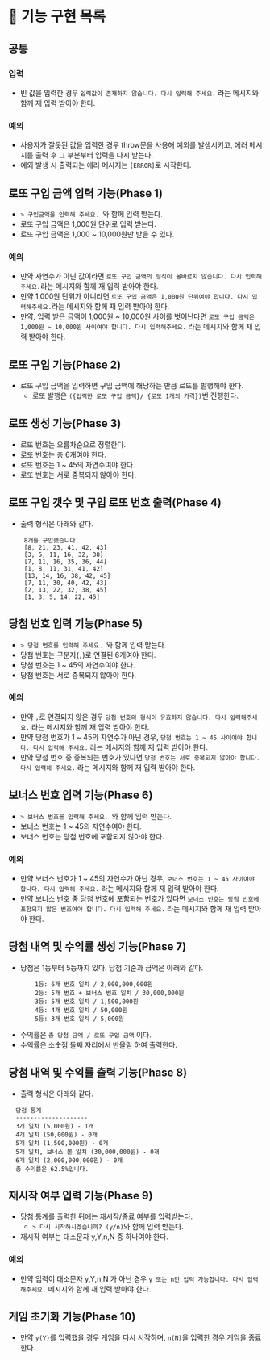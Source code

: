 # 🎯 기능 구현 목록

## 공통
### 입력
- 빈 값을 입력한 경우 `입력값이 존재하지 않습니다. 다시 입력해 주세요.`
라는 메시지와 함께 재 입력 받아야 한다.
### 예외
- 사용자가 잘못된 값을 입력한 경우 throw문을 사용해 예외를 발생시키고, 에러 메시지를 출력 후 그 부분부터 입력을 다시 받는다.
- 예외 발생 시 출력되는 에러 메시지는 `[ERROR]`로 시작한다.

## 로또 구입 금액 입력 기능(Phase 1)
- `> 구입금액을 입력해 주세요. `와 함께 입력 받는다.
- 로또 구입 금액은 1,000원 단위로 입력 받는다.
- 로또 구입 금액은 1,000 ~ 10,000원만 받을 수 있다.

### 예외
- 만약 자연수가 아닌 값이라면 `로또 구입 금액의 형식이 올바르지 않습니다. 다시 입력해주세요.`라는 메시지와 함께 재 입력 받아야 한다.
- 만약 1,000원 단위가 아니라면 `로또 구입 금액은 1,000원 단위여야 합니다. 다시 입력해주세요.`라는 메시지와 함께 재 입력 받아야 한다.
- 만약, 입력 받은 금액이 1,000원 ~ 10,000원 사이를 벗어난다면 `로또 구입 금액은 1,000원 ~ 10,000원 사이여야 합니다. 다시 입력해주세요.` 라는 메시지와 함께 재 입력 받아야 한다.

## 로또 구입 기능(Phase 2)

- 로또 구입 금액을 입력하면 구입 금액에 해당하는 만큼 로또를 발행해야 한다.
  - 로또 발행은 `({입력한 로또 구입 금액}/ {로또 1개의 가격})`번 진행한다.

## 로또 생성 기능(Phase 3)

- 로또 번호는 오름차순으로 정렬한다.
- 로또 번호는 총 6개여야 한다.
- 로또 번호는 1 ~ 45의 자연수여야 한다.
- 로또 번호는 서로 중복되지 않아야 한다.


## 로또 구입 갯수 및 구입 로또 번호 출력(Phase 4)
- 출력 형식은 아래와 같다.
   ```plain text
    8개를 구입했습니다.
    [8, 21, 23, 41, 42, 43] 
    [3, 5, 11, 16, 32, 38] 
    [7, 11, 16, 35, 36, 44] 
    [1, 8, 11, 31, 41, 42] 
    [13, 14, 16, 38, 42, 45] 
    [7, 11, 30, 40, 42, 43] 
    [2, 13, 22, 32, 38, 45] 
    [1, 3, 5, 14, 22, 45]
    ```


## 당첨 번호 입력 기능(Phase 5)
- `> 당첨 번호를 입력해 주세요. `와 함께 입력 받는다.
- 당첨 번호는 구분자(`,`)로 연결된 6개여야 한다.
- 당첨 번호는 1 ~ 45의 자연수여야 한다.
- 당첨 번호는 서로 중복되지 않아야 한다.

### 예외
- 만약 `,`로 연결되지 않은 경우 `당첨 번호의 형식이 유효하지 않습니다. 다시 입력해주세요.` 라는 메시지와 함께 재 입력 받아야 한다.
- 만약 당첨 번호가 1 ~ 45의 자연수가 아닌 경우, `당첨 번호는 1 ~ 45 사이여야 합니다. 다시 입력해 주세요.` 라는 메시지와 함께 재 입력 받아야 한다.
- 만약 당첨 번호 중 중복되는 번호가 있다면 `당첨 번호는 서로 중복되지 않아야 합니다. 다시 입력해 주세요.` 라는 메시지와 함께 재 입력 받아야 한다.

## 보너스 번호 입력 기능(Phase 6)
- `> 보너스 번호를 입력해 주세요. `와 함께 입력 받는다.
- 보너스 번호는 1 ~ 45의 자연수여야 한다.
- 보너스 번호는 당첨 번호에 포함되지 않아야 한다.

### 예외
- 만약 보너스 번호가 1 ~ 45의 자연수가 아닌 경우, `보너스 번호는 1 ~ 45 사이여야 합니다. 다시 입력해 주세요.` 라는 메시지와 함께 재 입력 받아야 한다.
- 만약 보너스 번호 중 당첨 번호에 포함되는 번호가 있다면 `보너스 번호는 당첨 번호에 포함되지 않은 번호여야 합니다. 다시 입력해 주세요.` 라는 메시지와 함께 재 입력 받아야 한다.

## 당첨 내역 및 수익률 생성 기능(Phase 7)
- 당첨은 1등부터 5등까지 있다. 당첨 기준과 금액은 아래와 같다.
    ```plain text
        1등: 6개 번호 일치 / 2,000,000,000원
        2등: 5개 번호 + 보너스 번호 일치 / 30,000,000원
        3등: 5개 번호 일치 / 1,500,000원
        4등: 4개 번호 일치 / 50,000원
        5등: 3개 번호 일치 / 5,000원
    ```
- 수익률은 `총 당첨 금액 / 로또 구입 금액` 이다.
- 수익률은 소숫점 둘째 자리에서 반올림 하여 출력한다.

## 당첨 내역 및 수익률 출력 기능(Phase 8)

- 출력 형식은 아래와 같다.
```plain text
  당첨 통계
  --------------------
  3개 일치 (5,000원) - 1개
  4개 일치 (50,000원) - 0개
  5개 일치 (1,500,000원) - 0개
  5개 일치, 보너스 볼 일치 (30,000,000원) - 0개
  6개 일치 (2,000,000,000원) - 0개
  총 수익률은 62.5%입니다.
  ```

## 재시작 여부 입력 기능(Phase 9)
- 당첨 통계를 출력한 뒤에는 재시작/종료 여부를 입력받는다.
  - `> 다시 시작하시겠습니까? (y/n)`와 함께 입력 받는다.
- 재시작 여부는 대소문자 y,Y,n,N 중 하나여야 한다.
### 예외
- 만약 입력이 대소문자 y,Y,n,N 가 아닌 경우 `y 또는 n만 입력 가능합니다. 다시 입력해주세요.` 메시지와 함께 재 입력 받아야 한다.

## 게임 초기화 기능(Phase 10)
- 만약 `y(Y)`를 입력했을 경우 게임을 다시 시작하며, `n(N)`을 입력한 경우 게임을 종료한다.